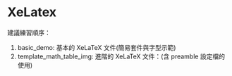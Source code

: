 # XeLatex

<p style "color=skyblue">建議練習順序：</p>
<ol>
  <li>basic_demo: 基本的 XeLaTeX 文件(簡易套件與字型示範)</li>
  <li>template_math_table_img: 進階的 XeLaTeX 文件：(含 preamble 設定檔的使用)</li>
</ol>
